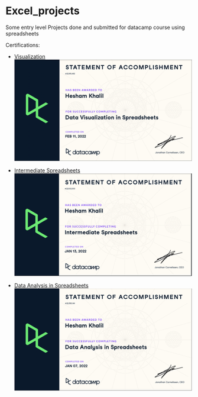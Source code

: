 # Excel_projects
Some entry level Projects done and submitted for datacamp course using spreadsheets

Certifications:

* [Visualization](https://www.datacamp.com/statement-of-accomplishment/course/ec0de643c580f54e44f5030964ec0e6bbf90fb1d?share=true)
![alt text](https://github.com/HeshamK75/Excel_projects/blob/main/Cer.png?raw=true)

* [Intermediate Spreadsheets](https://www.datacamp.com/statement-of-accomplishment/course/54baac5942ed53a0bceacc46d4e5cdcf4d38c571?share=true)
![alt text](https://github.com/HeshamK75/Excel_projects/blob/main/Screen%20Shot%202022-02-11%20at%209.47.21%20AM.png)

* [Data Analysis in Spreadsheets](https://www.datacamp.com/statement-of-accomplishment/course/3aa9bdf230ef483a1a5b8c6b243b04bb88db2f46?share=true)
![alt text](https://github.com/HeshamK75/Excel_projects/blob/main/DA.png)

